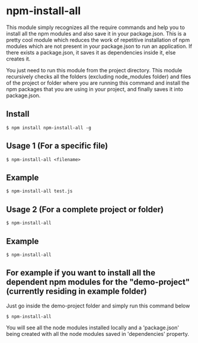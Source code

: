 # npm-install-all
This module simply recognizes all the require commands and help you to install all the npm modules and also save it in your package.json.
This is a pretty cool module which reduces the work of repetitive installation of npm modules which are not present in your package.json to run an application. If there exists a package.json, it saves it as dependencies inside it, else creates it.

You just need to run this module from the project directory. This module recursively checks all the folders (excluding node_modules folder) and files of the project or folder where you are running this command and install the npm packages that you are using in your project, and finally saves it into package.json.

## Install

```
$ npm install npm-install-all -g
```

## Usage 1 (For a specific file)

```
$ npm-install-all <filename>
```

## Example
```
$ npm-install-all test.js
```

## Usage 2 (For a complete project or folder)

```
$ npm-install-all
```

## Example
```
$ npm-install-all
```

## For example if you want to install all the dependent npm modules for the "demo-project" (currently residing in example folder)

Just go inside the demo-project folder and simply run this command below

```
$ npm-install-all
```

You will see all the node modules installed locally and a 'package.json' being created with all the node modules saved in 'dependencies' property.